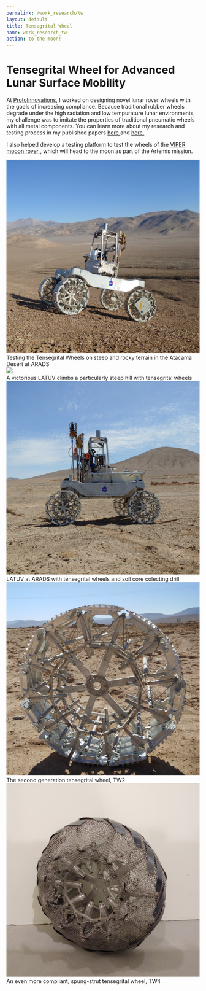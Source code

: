 ```yaml
---
permalink: /work_research/tw
layout: default
title: Tensegrital Wheel
name: work_research_tw
action: to the moon!
---
```

# Tensegrital Wheel for Advanced Lunar Surface Mobility

At <a href="https://protoinnovations.com/">ProtoInnovations</a>, I worked on designing novel lunar rover wheels with the goals of increasing compliance. Because traditional rubber wheels degrade under the high radiation and low tempurature lunar environments, my challenge was to imitate the properties of traditional pneumatic wheels with all metal components. You can learn more about my research and testing process in my published papers <a href="https://doi.org/10.1016/j.jterra.2021.11.008"> here </a> and <a href="https://doi.org/10.1016/j.jterra.2021.11.007"> here. </a>

I also helped develop a testing platform to test the wheels of the <a href="https://www.nasa.gov/feature/ames/artemis-moon-rover-s-wheels-are-ready-to-roll"> VIPER mooon rover </a>, which will head to the moon as part of the Artemis mission. 

<div class="row">
    <div class="column">
        <img src="../assets/images/work_research/Tensegrital Wheel/tw_1.jpg" class="sublistimg">
        <div class="overlay">
            <div class="text_small">Testing the Tensegrital Wheels on steep and rocky terrain in the Atacama Desert at ARADS</div>
        </div>
    </div>
    <div class="column">
        <img src="../assets/images/work_research/Tensegrital Wheel/tw_2.jpg" class="sublistimg">
        <div class="overlay">
            <div class="text_small">A victorious LATUV climbs a particularly steep hill with tensegrital wheels</div>
        </div>
    </div>
    <div class="column">
        <img src="../assets/images/work_research/Tensegrital Wheel/tw_3.jpg" class="sublistimg">
        <div class="overlay">
            <div class="text_small">LATUV at ARADS with tensegrital wheels and soil core colecting drill</div>
        </div>
    </div>
</div>
<div class="row">
    <div class="column">
        <img src="../assets/images/work_research/Tensegrital Wheel/tw_4.jpg" class="sublistimg">
        <div class="overlay">
            <div class="text_small">The second generation tensegrital wheel, TW2</div>
        </div>
    </div>
    <div class="column">
        <img src="../assets/images/work_research/Tensegrital Wheel/tw_5.jpg" class="sublistimg">
        <div class="overlay">
            <div class="text_small">An even more compliant, spung-strut tensegrital wheel, TW4</div>
        </div>
    </div>